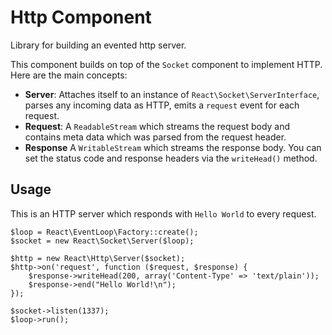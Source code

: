 # Http Component

Library for building an evented http server.

This component builds on top of the `Socket` component to implement HTTP. Here
are the main concepts:

* **Server**: Attaches itself to an instance of
  `React\Socket\ServerInterface`, parses any incoming data as HTTP, emits a
  `request` event for each request.
* **Request**: A `ReadableStream` which streams the request body and contains
  meta data which was parsed from the request header.
* **Response** A `WritableStream` which streams the response body. You can set
  the status code and response headers via the `writeHead()` method.

## Usage

This is an HTTP server which responds with `Hello World` to every request.

    $loop = React\EventLoop\Factory::create();
    $socket = new React\Socket\Server($loop);

    $http = new React\Http\Server($socket);
    $http->on('request', function ($request, $response) {
        $response->writeHead(200, array('Content-Type' => 'text/plain'));
        $response->end("Hello World!\n");
    });

    $socket->listen(1337);
    $loop->run();
